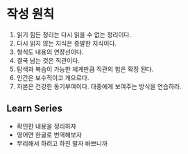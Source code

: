 # 작성 원칙

1. 읽기 힘든 정리는 다시 읽을 수 없는 정리이다.
3. 다시 읽지 않는 지식은 증발한 지식이다.
2. 형식도 내용의 연장선이다.
4. 결국 남는 것은 직관이다.
5. 탐색과 복습이 가능한 체계만큼 직관의 힘은 확장 된다.
6. 인간은 보수적이고 게으르다.
7. 자본은 건강한 동기부여이다. 대중에게 보여주는 방식을 연습하라.

## Learn Series
- 확인한 내용을 정리하자
- 영어면 한글로 번역해보자
- 무리해서 하려고 하진 말자 바쁘니까

